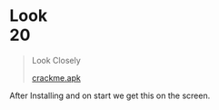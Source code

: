 # Look</br>   20

> Look Closely
>
> [crackme.apk](./../crackme.apk)

After Installing and on start we get this on the screen.
